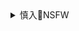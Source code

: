 <details><summary>慎入🔞NSFW</summary>

Not Safe For Work
![](https://upload.wikimedia.org/wikipedia/commons/thumb/d/d3/Biohazard_Symbol_Specification.png/210px-Biohazard_Symbol_Specification.png)

<details><summary><b>风险自理Use At Your Own Risk🈲</summary>

### PinkPawg
@PinkPawg
`1586479845 (1500×500)`<br>
![](https://pbs.twimg.com/profile_banners/859646591057244163/1586479845)

`2020年4月16`

`EUdemOBXQAcmpHQ (560×420)`<br>
![](https://pbs.twimg.com/media/EUdemOBXQAcmpHQ?format=jpg&name=orig)

`EUdexX7XsAAoZJ9 (1600×2400)`<br>
![](https://pbs.twimg.com/media/EUdexX7XsAAoZJ9?format=jpg&name=orig)

`EUdeyx2XYAgGqW0 (1600×2400)`<br>
![](https://pbs.twimg.com/media/EUdeyx2XYAgGqW0?format=jpg&name=orig)

`EUde2_iXkAYkGVQ (1600×2400)`<br>
![](https://pbs.twimg.com/media/EUde2_iXkAYkGVQ?format=jpg&name=orig)

`EVrzEzvWkAEgIRt (1200×1800)`<br>
![](https://pbs.twimg.com/media/EVrzEzvWkAEgIRt?format=jpg&name=orig)

`EVrzE0UXYAAJO0F (1200×1800)`<br>
![](https://pbs.twimg.com/media/EVrzE0UXYAAJO0F?format=jpg&name=orig)

`EVrzE0YWAAIXmos (1200×1800)`<br>
![](https://pbs.twimg.com/media/EVrzE0YWAAIXmos?format=jpg&name=orig)

`EVXYei4XgAIGlFl (1200×1800)`<br>
![](https://pbs.twimg.com/media/EVXYei4XgAIGlFl?format=jpg&name=orig)

`EVXYei_WAAEjACF (1200×1800)`<br>
![](https://pbs.twimg.com/media/EVXYei_WAAEjACF?format=jpg&name=orig)

`EVXYeizWAAE8lFB (1200×1800)`<br>
![](https://pbs.twimg.com/media/EVXYeizWAAE8lFB?format=jpg&name=orig)

`EVIFxrbWkAExGPO (1200×1800)`<br>
![](https://pbs.twimg.com/media/EVIFxrbWkAExGPO?format=jpg&name=orig)

`EVIFxrdWkAAOish (1200×1800)`<br>
![](https://pbs.twimg.com/media/EVIFxrdWkAAOish?format=jpg&name=orig)

`EVIFxrhXsAAE75z (1200×1800)`<br>
![](https://pbs.twimg.com/media/EVIFxrhXsAAE75z?format=jpg&name=orig)

`EVIFxrsWAAILMeb (1200×1800)`<br>
![](https://pbs.twimg.com/media/EVIFxrsWAAILMeb?format=jpg&name=orig)

`EVIEty9XsAAkjg_ (1419×1740)`<br>
![](https://pbs.twimg.com/media/EVIEty9XsAAkjg_?format=jpg&name=orig)

`EUppFytUMAM48KF (927×1800)`<br>
![](https://pbs.twimg.com/media/EUppFytUMAM48KF?format=jpg&name=orig)

`2020年4月6`

</details>
</details>
